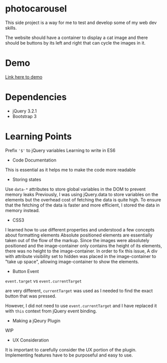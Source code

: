 # photocarousel

This side project is a way for me to test and develop some of my web dev skills.

The website should have a container to display a cat image and there should be buttons by its left and right that can cycle the images in it.

# Demo
[Link here to demo](https://soomingjin.github.io/photocarousel/)


# Dependencies
* jQuery 3.2.1
* Bootstrap 3

# Learning Points

Prefix `'$'` to jQuery variables
Learning to write in ES6

* Code Documentation

This is essential as it helps me to make the code more readable

* Storing states

Use `data-*` attributes to store global variables in the DOM to prevent memory leaks
Previously, I was using jQuery.data to store variables on the elements but the overhead cost of fetching the data is quite high. To ensure that the fetching of the data is faster and more efficient, I stored the data in memory instead. 

* CSS3

I learned how to use different properties and understood a few concepts about formatting elements
Absolute positioned elements are essentially taken out of the flow of the markup. Since the images were absolutely positioned and the image-container only contains the height of its elements, there was no height to the image-container. In order to fix this issue, A div with attribute visibility set to hidden was placed in the image-container to "take up space", allowing image-container to show the elements.

* Button Event

`event.target` vs `event.currentTarget`

are very different, `currentTarget` was used as I needed to find the exact button that was pressed.

However, I did not need to use `event.currentTarget` and I have replaced it with `this` context from jQuery event binding.

* Making a jQeury Plugin

WIP

* UX Consideration

It is important to carefully consider the UX portion of the plugin. Implementing features have to be purposeful and easy to use.
